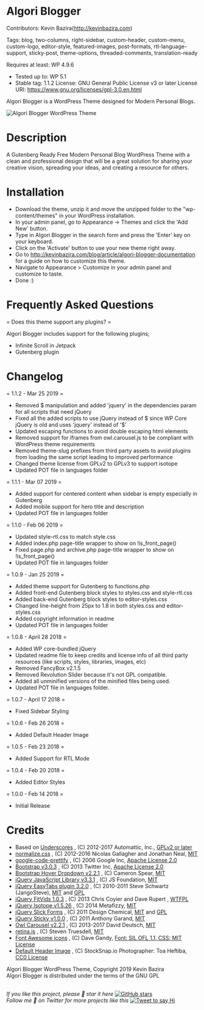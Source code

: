 # Algori Blogger 

Contributors: Kevin Bazira(http://kevinbazira.com)

Tags: blog, two-columns, right-sidebar, custom-header, custom-menu, custom-logo, editor-style, featured-images, post-formats, rtl-language-support, sticky-post, theme-options, threaded-comments, translation-ready

Requires at least: WP 4.9.6
* Tested up to: WP 5.1
* Stable tag: 1.1.2
License: GNU General Public License v3 or later
License URI: https://www.gnu.org/licenses/gpl-3.0.en.html

Algori Blogger is a WordPress Theme designed for Modern Personal Blogs.

![Algori Blogger WordPress Theme](http://kevinbazira.com/images/articles/Algori%20Blogger%20WordPress%20Theme%20Documentation.jpg "Algori Blogger WordPress Theme")

# Description 

A Gutenberg Ready Free Modern Personal Blog WordPress Theme with a clean and professional design that will be a great solution for sharing your creative vision, spreading your ideas, and creating a resource for others.

# Installation

* Download the theme, unzip it and move the unzipped folder to the "wp-content/themes" in your WordPress installation.
* In your admin panel, go to Appearance -> Themes and click the 'Add New' button.
* Type in Algori Blogger in the search form and press the 'Enter' key on your keyboard.
* Click on the 'Activate' button to use your new theme right away.
* Go to http://kevinbazira.com/blog/article/algori-blogger-documentation for a guide on how to customize this theme.
* Navigate to Appearance > Customize in your admin panel and customize to taste.
* Done :)

# Frequently Asked Questions 

= Does this theme support any plugins? =

Algori Blogger includes support for the following plugins;
* Infinite Scroll in Jetpack
* Gutenberg plugin

# Changelog 

= 1.1.2 - Mar 25 2019 =
* Removed $ manipulation and added 'jquery' in the dependencies param for all scripts that need jQuery
* Fixed all the added scripts to use jQuery instead of $ since WP Core jQuery is old and uses 'jquery' instead of '$'
* Updated escaping functions to avoid double escaping html elements
* Removed support for iframes from owl.carousel.js to be compliant with WordPress theme requirements
* Removed theme-slug prefixes from third party assets to avoid plugins from loading the same script leading to improved performance
* Changed theme license from GPLv2 to GPLv3 to support isotope
* Updated POT file in languages folder

= 1.1.1 - Mar 07 2019 =
* Added support for centered content when sidebar is empty especially in Gutenberg
* Added mobile support for hero title and description
* Updated POT file in languages folder

= 1.1.0 - Feb 06 2019 =
* Updated style-rtl.css to match style.css
* Added index.php page-title wrapper to show on !is_front_page()
* Fixed page.php and archive.php page-title wrapper to show on !is_front_page()
* Updated POT file in languages folder

= 1.0.9 - Jan 25 2019 =
* Added theme support for Gutenberg to functions.php
* Added front-end Gutenberg block styles to styles.css and style-rtl.css
* Added back-end Gutenberg block styles to editor-styles.css
* Changed line-height from 25px to 1.8 in both styles.css and editor-styles.css
* Added copyright information in readme
* Updated POT file in languages folder

= 1.0.8 - April 28 2018 =
* Added WP core-bundled jQuery
* Updated readme file to keep credits and license info of all third party resources (like scripts, styles, libraries, images, etc)
* Removed FancyBox v2.1.5
* Removed Revolution Slider because it's not GPL compatible.
* Added all unminified versions of the minified files being used.
* Updated POT file in languages folder.

= 1.0.7 - April 17 2018 =
* Fixed Sidebar Styling

= 1.0.6 - Feb 26 2018 =
* Added Default Header Image

= 1.0.5 - Feb 23 2018 =
* Added Support for RTL Mode

= 1.0.4 - Feb 20 2018 =
* Added Editor Styles

= 1.0.0 - Feb 14 2018 =
* Initial Release

# Credits

* Based on [Underscores](https://underscores.me/) , (C) 2012-2017 Automattic, Inc., [GPLv2 or later](https://www.gnu.org/licenses/gpl-2.0.html)
* [normalize.css](https://necolas.github.io/normalize.css/) , (C) 2012-2016 Nicolas Gallagher and Jonathan Neal, [MIT](https://opensource.org/licenses/MIT)
* [google-code-prettify](https://github.com/google/code-prettify) , (C) 2006 Google Inc, [Apache License 2.0](http://www.apache.org/licenses/LICENSE-2.0)
* [Bootstrap v3.0.3](http://getbootstrap.com) , (C) 2013 Twitter Inc, [Apache License 2.0](http://www.apache.org/licenses/LICENSE-2.0)
* [Bootstrap Hover Dropdown v2.2.1](https://necolas.github.io/normalize.css/) , (C) Cameron Spear, [MIT](https://opensource.org/licenses/MIT)
* [jQuery JavaScript Library v3.3.1](https://jquery.com/) , (C) JS Foundation, [MIT](https://opensource.org/licenses/MIT)
* [jQuery EasyTabs plugin 3.2.0](https://necolas.github.io/normalize.css/) , (C) 2010-2011 Steve Schwartz (JangoSteve), [MIT](https://opensource.org/licenses/MIT) and [GPL](http://www.gnu.org/licenses/gpl.html)
* [jQuery FitVids 1.0.3](http://fitvidsjs.com/) , (C) 2013 Chris Coyier and Dave Rupert , [WTFPL](http://sam.zoy.org/wtfpl/)
* [jQuery Isotope v1.5.26](http://isotope.metafizzy.co) , (C) 2014 Metafizzy, [MIT](https://opensource.org/licenses/MIT)
* [jQuery Slick Forms](http://www.designchemical.com) , (C) 2011 Design Chemical, [MIT](https://opensource.org/licenses/MIT) and [GPL](http://www.gnu.org/licenses/gpl.html)
* [jQuery Sticky v1.0.0](http://labs.anthonygarand.com/sticky) , (C) 2011 Anthony Garand, [MIT](https://opensource.org/licenses/MIT)
* [Owl Carousel v2.2.1](https://owlcarousel2.github.io/OwlCarousel2/) , (C) 2013-2017 David Deutsch, [MIT](https://opensource.org/licenses/MIT)
* [retina.js](https://github.com/strues/retinajs) , (C) Steven Truesdell, [MIT](https://opensource.org/licenses/MIT)
* [Font Awesome icons](http://fontawesome.io) , (C) Dave Gandy, [Font: SIL OFL 1.1, CSS: MIT License](http://fontawesome.io/license)
* [Default Header Image](https://stocksnap.io/photo/5AQ9OI606F) , (C) StockSnap.io Photographer: Toa Heftiba, [CC0 License](https://creativecommons.org/publicdomain/zero/1.0/)


Algori Blogger WordPress Theme, Copyright 2019 Kevin Bazira<br/>
Algori Blogger is distributed under the terms of the GNU GPL<br/><br/>

_If you like this project, please 🌟 star it here_ [![GitHub stars](https://img.shields.io/github/stars/kevinbazira/algori-blogger.svg?label=Stars&style=social)](https://github.com/kevinbazira/algori-blogger)
<br/>
_Follow me 👋 on Twitter for more projects like this_ [![Tweet to say Hi](https://img.shields.io/twitter/follow/kevinbazira.svg?style=social&label=Tweet%20@kevinbazira)](https://twitter.com/kevinbazira/)

